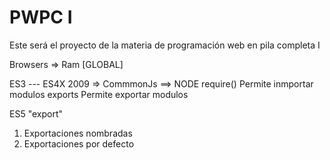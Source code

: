 # PWPC I
Este será el proyecto de la materia de programación web
en pila completa I

Browsers => Ram [GLOBAL]

ES3 --- ES4X
2009 => CommmonJs ==> NODE 
require() Permite inmportar modulos
exports Permite exportar modulos

ES5
"export"
1. Exportaciones nombradas
2. Exportaciones por defecto